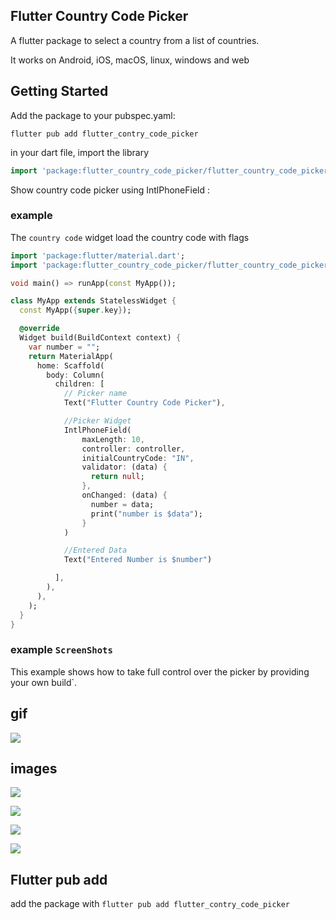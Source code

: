 ## Flutter Country Code Picker

A flutter package to select a country from a list of countries.

It works on Android, iOS, macOS, linux, windows and web

## Getting Started

Add the package to your pubspec.yaml:

`flutter pub add flutter_contry_code_picker`

in your dart file, import the library
```dart
import 'package:flutter_country_code_picker/flutter_country_code_picker.dart';
```

Show country code picker using IntlPhoneField :

### example

The `country code` widget load the country code with flags

```dart
import 'package:flutter/material.dart';
import 'package:flutter_country_code_picker/flutter_country_code_picker.dart';

void main() => runApp(const MyApp());

class MyApp extends StatelessWidget {
  const MyApp({super.key});

  @override
  Widget build(BuildContext context) {
    var number = "";
    return MaterialApp(
      home: Scaffold(
        body: Column(
          children: [
            // Picker name
            Text("Flutter Country Code Picker"),

            //Picker Widget
            IntlPhoneField(
                maxLength: 10,
                controller: controller,
                initialCountryCode: "IN",
                validator: (data) {
                  return null;
                },
                onChanged: (data) {
                  number = data;
                  print("number is $data");
                }
            )

            //Entered Data
            Text("Entered Number is $number")

          ],
        ),
      ),
    );
  }
}
```


### example `ScreenShots`
This example shows how to take full control over the picker by providing your own build`.
## gif 

![](C:/Users/USER/Downloads/ezgif.com-gif-maker.gif)

## images

![](C:/Users/USER/Desktop/Screenshot_2022-11-28-17-05-16-800_hashseven.com.customer.jpg)

![](C:/Users/USER/Desktop/Screenshot_2022-11-28-17-05-21-752_hashseven.com.customer.jpg)

![](C:/Users/USER/Desktop/Screenshot_2022-11-28-17-05-27-646_hashseven.com.customer.jpg)

![](C:/Users/USER/Desktop/Screenshot_2022-11-28-17-05-36-320_hashseven.com.customer.jpg)

## Flutter pub add

add the package with `flutter pub add flutter_contry_code_picker`




    